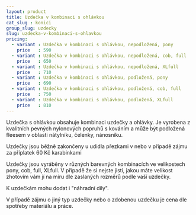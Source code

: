 ```yaml
---
layout: product
title: Uzdečka v kombinaci s ohlávkou
cat_slug : konici
group_slug: uzdecky
slug: uzdecka-v-kombinaci-s-ohlavkou
pricing:
  - variant : Uzdečka v kombinaci s ohlávkou, nepodložená, pony
    price   : 590
  - variant : Uzdečka v kombinaci s ohlávkou, nepodložená, cob, full
    price   : 650
  - variant : Uzdečka v kombinaci s ohlávkou, nepodložená, XLfull
    price   : 710
  - variant : Uzdečka v kombinaci s ohlávkou, podložená, pony
    price   : 690
  - variant : Uzdečka v kombinaci s ohlávkou, podložená, cob, full
    price   : 750
  - variant : Uzdečka v kombinaci s ohlávkou, podložená, XLfull
    price   : 810
---
```


Uzdečka s ohlávkou obsahuje kombinaci uzdečky a ohlávky.
Je vyrobena z kvalitních pevných nylonových popruhů s kováním a 
může být podložená fleesem v oblasti nátylníku, čelenky, nánosníku.

Uzdečky jsou běžně zakončeny u udidla přezkami v nebo v případě zájmu za příplatek 60&nbsp;Kč karabinkami

Uzdečky jsou vyráběny v různých barevných kombinacích ve velikostech pony, cob, full, XLfull.
V případě že si nejste jisti, jakou máte velikost zhotovím vám jí na míru dle zaslaných rozměrů podle vaší uzdečky.

K uzdečkám mohu dodat i "náhradní díly".

V případě zájmu o jiný typ uzdečky nebo o zdobenou uzdečku je cena dle spotřeby materiálu a práce.

